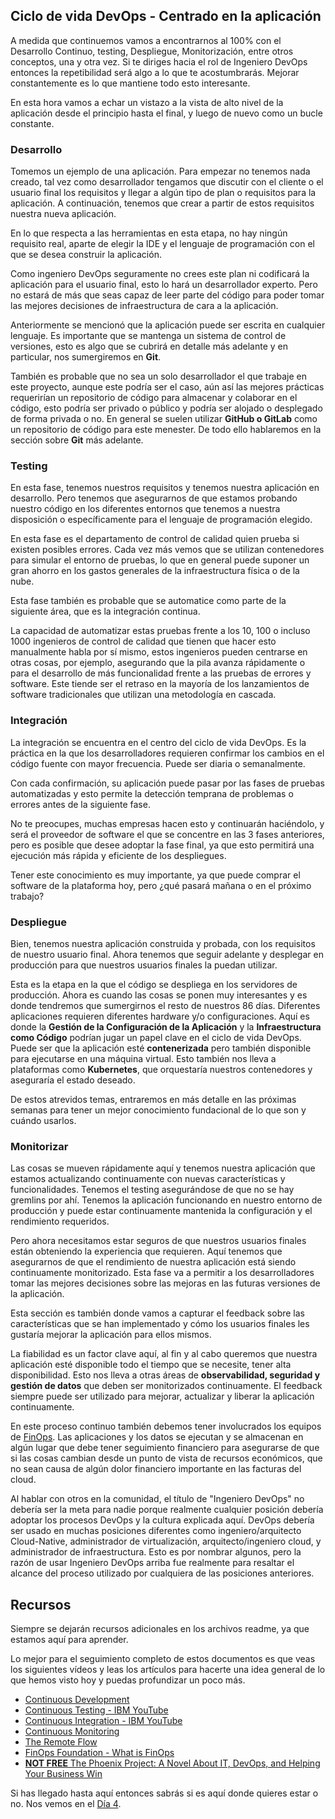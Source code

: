 ## Ciclo de vida DevOps - Centrado en la aplicación

A medida que continuemos vamos a encontrarnos al 100% con el Desarrollo Continuo, testing, Despliegue, Monitorización, entre otros conceptos, una y otra vez. Si te diriges hacia el rol de Ingeniero DevOps entonces la repetibilidad será algo a lo que te acostumbrarás. Mejorar constantemente es lo que mantiene todo esto interesante.

En esta hora vamos a echar un vistazo a la vista de alto nivel de la aplicación desde el principio hasta el final, y luego de nuevo como un bucle constante.

### Desarrollo

Tomemos un ejemplo de una aplicación. Para empezar no tenemos nada creado, tal vez como desarrollador tengamos que discutir con el cliente o el usuario final los requisitos y llegar a algún tipo de plan o requisitos para la aplicación. A continuación, tenemos que crear a partir de estos requisitos nuestra nueva aplicación.

En lo que respecta a las herramientas en esta etapa, no hay ningún requisito real, aparte de elegir la IDE y el lenguaje de programación con el que se desea construir la aplicación.

Como ingeniero DevOps seguramente no crees este plan ni codificará la aplicación para el usuario final, esto lo hará un desarrollador experto. Pero no estará de más que seas capaz de leer parte del código para poder tomar las mejores decisiones de infraestructura de cara a la aplicación.

Anteriormente se mencionó que la aplicación puede ser escrita en cualquier lenguaje. Es importante que se mantenga un sistema de control de versiones, esto es algo que se cubrirá en detalle más adelante y en particular, nos sumergiremos en **Git**.

También es probable que no sea un solo desarrollador el que trabaje en este proyecto, aunque este podría ser el caso, aún así las mejores prácticas requerirían un repositorio de código para almacenar y colaborar en el código, esto podría ser privado o público y podría ser alojado o desplegado de forma privada o no. En general se suelen utilizar **GitHub o GitLab** como un repositorio de código para este menester. De todo ello hablaremos en la sección sobre **Git** más adelante.

### Testing

En esta fase, tenemos nuestros requisitos y tenemos nuestra aplicación en desarrollo. Pero tenemos que asegurarnos de que estamos probando nuestro código en los diferentes entornos que tenemos a nuestra disposición o específicamente para el lenguaje de programación elegido.

En esta fase es el departamento de control de calidad quien prueba si existen posibles errores. Cada vez más vemos que se utilizan contenedores para simular el entorno de pruebas, lo que en general puede suponer un gran ahorro en los gastos generales de la infraestructura física o de la nube.

Esta fase también es probable que se automatice como parte de la siguiente área, que es la integración continua.

La capacidad de automatizar estas pruebas frente a los 10, 100 o incluso 1000 ingenieros de control de calidad que tienen que hacer esto manualmente habla por sí mismo, estos ingenieros pueden centrarse en otras cosas, por ejemplo, asegurando que la pila avanza rápidamente o para el desarrollo de más funcionalidad frente a las pruebas de errores y software. Este tiende ser el retraso en la mayoría de los lanzamientos de software tradicionales que utilizan una metodología en cascada.

### Integración

La integración se encuentra en el centro del ciclo de vida DevOps. Es la práctica en la que los desarrolladores requieren confirmar los cambios en el código fuente con mayor frecuencia. Puede ser diaria o semanalmente.

Con cada confirmación, su aplicación puede pasar por las fases de pruebas automatizadas y esto permite la detección temprana de problemas o errores antes de la siguiente fase.

No te preocupes, muchas empresas hacen esto y continuarán haciéndolo, y será el proveedor de software el que se concentre en las 3 fases anteriores, pero es posible que desee adoptar la fase final, ya que esto permitirá una ejecución más rápida y eficiente de los despliegues.

Tener este conocimiento es muy importante, ya que puede comprar el software de la plataforma hoy, pero ¿qué pasará mañana o en el próximo trabajo?

### Despliegue

Bien, tenemos nuestra aplicación construida y probada, con los requisitos de nuestro usuario final. Ahora tenemos que seguir adelante y desplegar en producción para que nuestros usuarios finales la puedan utilizar.

Esta es la etapa en la que el código se despliega en los servidores de producción. Ahora es cuando las cosas se ponen muy interesantes y es donde tendremos que sumergirnos el resto de nuestros 86 días. Diferentes aplicaciones requieren diferentes hardware y/o configuraciones. Aquí es donde la **Gestión de la Configuración de la Aplicación** y la **Infraestructura como Código** podrían jugar un papel clave en el ciclo de vida DevOps. Puede ser que la aplicación esté **contenerizada** pero también disponible para ejecutarse en una máquina virtual. Esto también nos lleva a plataformas como **Kubernetes**, que orquestaría nuestros contenedores y aseguraría el estado deseado.

De estos atrevidos temas, entraremos en más detalle en las próximas semanas para tener un mejor conocimiento fundacional de lo que son y cuándo usarlos.

### Monitorizar

Las cosas se mueven rápidamente aquí y tenemos nuestra aplicación que estamos actualizando continuamente con nuevas características y funcionalidades. Tenemos el testing asegurándose de que no se hay gremlins por ahí. Tenemos la aplicación funcionando en nuestro entorno de producción y puede estar continuamente mantenida la configuración y el rendimiento requeridos.

Pero ahora necesitamos estar seguros de que nuestros usuarios finales están obteniendo la experiencia que requieren. Aquí tenemos que asegurarnos de que el rendimiento de nuestra aplicación está siendo continuamente monitorizado. Esta fase va a permitir a los desarrolladores tomar las mejores decisiones sobre las mejoras en las futuras versiones de la aplicación.

Esta sección es también donde vamos a capturar el feedback sobre las características que se han implementado y cómo los usuarios finales les gustaría mejorar la aplicación para ellos mismos.

La fiabilidad es un factor clave aquí, al fin y al cabo queremos que nuestra aplicación esté disponible todo el tiempo que se necesite, tener alta disponibilidad. Esto nos lleva a otras áreas de **observabilidad, seguridad y gestión de datos** que deben ser monitorizados continuamente. El feedback siempre puede ser utilizado para mejorar, actualizar y liberar la aplicación continuamente.

En este proceso continuo también debemos tener involucrados los equipos de [FinOps](https://www.ibm.com/es-es/topics/finops). Las aplicaciones y los datos se ejecutan y se almacenan en algún lugar que debe tener seguimiento financiero para asegurarse de que si las cosas cambian desde un punto de vista de recursos económicos, que no sean causa de algún dolor financiero importante en las facturas del cloud.

Al hablar con otros en la comunidad, el título de "Ingeniero DevOps" no debería ser la meta para nadie porque realmente cualquier posición debería adoptar los procesos DevOps y la cultura explicada aquí. DevOps debería ser usado en muchas posiciones diferentes como ingeniero/arquitecto Cloud-Native, administrador de virtualización, arquitecto/ingeniero cloud, y administrador de infraestructura. Esto es por nombrar algunos, pero la razón de usar Ingeniero DevOps arriba fue realmente para resaltar el alcance del proceso utilizado por cualquiera de las posiciones anteriores.

## Recursos

Siempre se dejarán recursos adicionales en los archivos readme, ya que estamos aquí para aprender.

Lo mejor para el seguimiento completo de estos documentos es que veas los siguientes vídeos y leas los artículos para hacerte una idea general de lo que hemos visto hoy y puedas profundizar un poco más.

- [Continuous Development](https://www.youtube.com/watch?v=UnjwVYAN7Ns) 
- [Continuous Testing - IBM YouTube](https://www.youtube.com/watch?v=RYQbmjLgubM)
- [Continuous Integration - IBM YouTube](https://www.youtube.com/watch?v=1er2cjUq1UI)
- [Continuous Monitoring](https://www.youtube.com/watch?v=Zu53QQuYqJ0)
- [The Remote Flow](https://www.notion.so/The-Remote-Flow-d90982e77a144f4f990c135f115f41c6)
- [FinOps Foundation - What is FinOps](https://www.finops.org/introduction/what-is-finops/)
- [**NOT FREE** The Phoenix Project: A Novel About IT, DevOps, and Helping Your Business Win](https://www.amazon.com/Phoenix-Project-DevOps-Helping-Business/dp/1942788290/)

Si has llegado hasta aquí entonces sabrás si es aquí donde quieres estar o no. Nos vemos en el [Día 4](day04.md).
